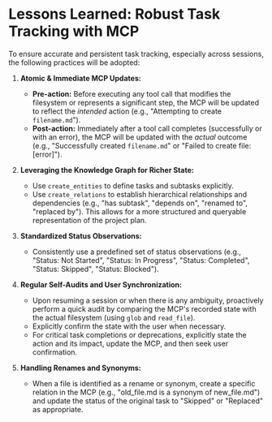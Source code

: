 # Lessons Learned: Robust Task Tracking with MCP

To ensure accurate and persistent task tracking, especially across sessions, the following practices will be adopted:

1.  **Atomic & Immediate MCP Updates:**
    *   **Pre-action:** Before executing any tool call that modifies the filesystem or represents a significant step, the MCP will be updated to reflect the *intended* action (e.g., "Attempting to create `filename.md`").
    *   **Post-action:** Immediately after a tool call completes (successfully or with an error), the MCP will be updated with the *actual* outcome (e.g., "Successfully created `filename.md`" or "Failed to create file: [error]").

2.  **Leveraging the Knowledge Graph for Richer State:**
    *   Use `create_entities` to define tasks and subtasks explicitly.
    *   Use `create_relations` to establish hierarchical relationships and dependencies (e.g., "has subtask", "depends on", "renamed to", "replaced by"). This allows for a more structured and queryable representation of the project plan.

3.  **Standardized Status Observations:**
    *   Consistently use a predefined set of status observations (e.g., "Status: Not Started", "Status: In Progress", "Status: Completed", "Status: Skipped", "Status: Blocked").

4.  **Regular Self-Audits and User Synchronization:**
    *   Upon resuming a session or when there is any ambiguity, proactively perform a quick audit by comparing the MCP's recorded state with the actual filesystem (using `glob` and `read_file`).
    *   Explicitly confirm the state with the user when necessary.
    *   For critical task completions or deprecations, explicitly state the action and its impact, update the MCP, and then seek user confirmation.

5.  **Handling Renames and Synonyms:**
    *   When a file is identified as a rename or synonym, create a specific relation in the MCP (e.g., "old_file.md is a synonym of new_file.md") and update the status of the original task to "Skipped" or "Replaced" as appropriate.
